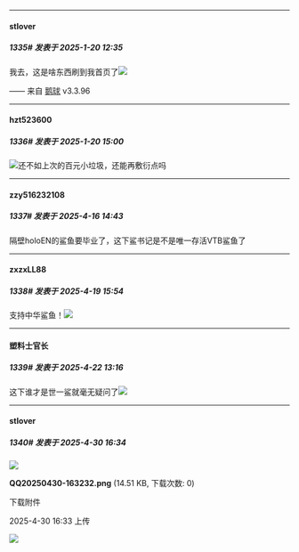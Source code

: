 ﻿
*****

####  stlover  
##### 1335#       发表于 2025-1-20 12:35

我去，这是啥东西刷到我首页了<img src="https://p.sda1.dev/21/eefa1d813125b1f0f118599b2be8f132/image.jpg" referrerpolicy="no-referrer">

—— 来自 [鹅球](https://www.pgyer.com/GcUxKd4w) v3.3.96


*****

####  hzt523600  
##### 1336#       发表于 2025-1-20 15:00

<img src="https://static.saraba1st.com/image/smiley/face2017/067.png" referrerpolicy="no-referrer">还不如上次的百元小垃圾，还能再敷衍点吗

*****

####  zzy516232108  
##### 1337#       发表于 2025-4-16 14:43

隔壁holoEN的鲨鱼要毕业了，这下鲨书记是不是唯一存活VTB鲨鱼了

*****

####  zxzxLL88  
##### 1338#       发表于 2025-4-19 15:54

支持中华鲨鱼！<img src="https://static.stage1st.com/image/smiley/face2017/057.png" referrerpolicy="no-referrer">

*****

####  塑料士官长  
##### 1339#       发表于 2025-4-22 13:16

这下谁才是世一鲨就毫无疑问了<img src="https://static.stage1st.com/image/smiley/face2017/059.png" referrerpolicy="no-referrer">

*****

####  stlover  
##### 1340#       发表于 2025-4-30 16:34

<img src="https://img.stage1st.com/forum/202504/30/163327wwc9v99ubzvb00fk.png" referrerpolicy="no-referrer">

<strong>QQ20250430-163232.png</strong> (14.51 KB, 下载次数: 0)

下载附件

2025-4-30 16:33 上传

<img src="https://static.stage1st.com/image/smiley/face2017/187.png" referrerpolicy="no-referrer">

